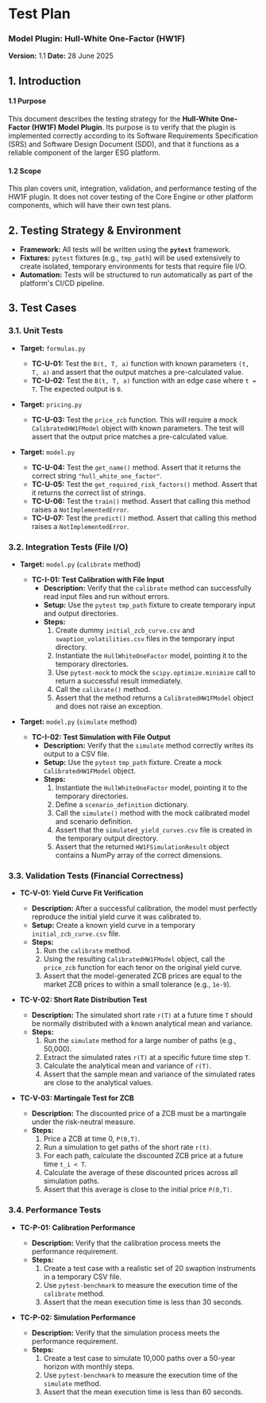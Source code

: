 # Test Plan
### Model Plugin: Hull-White One-Factor (HW1F)
**Version:** 1.1
**Date:** 28 June 2025

## 1. Introduction

#### 1.1 Purpose
This document describes the testing strategy for the **Hull-White One-Factor (HW1F) Model Plugin**. Its purpose is to verify that the plugin is implemented correctly according to its Software Requirements Specification (SRS) and Software Design Document (SDD), and that it functions as a reliable component of the larger ESG platform.

#### 1.2 Scope
This plan covers unit, integration, validation, and performance testing of the HW1F plugin. It does not cover testing of the Core Engine or other platform components, which will have their own test plans.

## 2. Testing Strategy & Environment

*   **Framework:** All tests will be written using the **`pytest`** framework.
*   **Fixtures:** `pytest` fixtures (e.g., `tmp_path`) will be used extensively to create isolated, temporary environments for tests that require file I/O.
*   **Automation:** Tests will be structured to run automatically as part of the platform's CI/CD pipeline.

## 3. Test Cases

### 3.1. Unit Tests

*   **Target:** `formulas.py`
    *   **TC-U-01:** Test the `B(t, T, a)` function with known parameters `(t, T, a)` and assert that the output matches a pre-calculated value.
    *   **TC-U-02:** Test the `B(t, T, a)` function with an edge case where `t = T`. The expected output is `0`.

*   **Target:** `pricing.py`
    *   **TC-U-03:** Test the `price_zcb` function. This will require a mock `CalibratedHW1FModel` object with known parameters. The test will assert that the output price matches a pre-calculated value.

*   **Target:** `model.py`
    *   **TC-U-04:** Test the `get_name()` method. Assert that it returns the correct string `"hull_white_one_factor"`.
    *   **TC-U-05:** Test the `get_required_risk_factors()` method. Assert that it returns the correct list of strings.
    *   **TC-U-06:** Test the `train()` method. Assert that calling this method raises a `NotImplementedError`.
    *   **TC-U-07:** Test the `predict()` method. Assert that calling this method raises a `NotImplementedError`.

### 3.2. Integration Tests (File I/O)

*   **Target:** `model.py` (`calibrate` method)
    *   **TC-I-01: Test Calibration with File Input**
        *   **Description:** Verify that the `calibrate` method can successfully read input files and run without errors.
        *   **Setup:** Use the `pytest` `tmp_path` fixture to create temporary input and output directories.
        *   **Steps:**
            1.  Create dummy `initial_zcb_curve.csv` and `swaption_volatilities.csv` files in the temporary input directory.
            2.  Instantiate the `HullWhiteOneFactor` model, pointing it to the temporary directories.
            3.  Use `pytest-mock` to mock the `scipy.optimize.minimize` call to return a successful result immediately.
            4.  Call the `calibrate()` method.
            5.  Assert that the method returns a `CalibratedHW1FModel` object and does not raise an exception.

*   **Target:** `model.py` (`simulate` method)
    *   **TC-I-02: Test Simulation with File Output**
        *   **Description:** Verify that the `simulate` method correctly writes its output to a CSV file.
        *   **Setup:** Use the `pytest` `tmp_path` fixture. Create a mock `CalibratedHW1FModel` object.
        *   **Steps:**
            1.  Instantiate the `HullWhiteOneFactor` model, pointing it to the temporary directories.
            2.  Define a `scenario_definition` dictionary.
            3.  Call the `simulate()` method with the mock calibrated model and scenario definition.
            4.  Assert that the `simulated_yield_curves.csv` file is created in the temporary output directory.
            5.  Assert that the returned `HW1FSimulationResult` object contains a NumPy array of the correct dimensions.

### 3.3. Validation Tests (Financial Correctness)

*   **TC-V-01: Yield Curve Fit Verification**
    *   **Description:** After a successful calibration, the model must perfectly reproduce the initial yield curve it was calibrated to.
    *   **Setup:** Create a known yield curve in a temporary `initial_zcb_curve.csv` file.
    *   **Steps:**
        1.  Run the `calibrate` method.
        2.  Using the resulting `CalibratedHW1FModel` object, call the `price_zcb` function for each tenor on the original yield curve.
        3.  Assert that the model-generated ZCB prices are equal to the market ZCB prices to within a small tolerance (e.g., `1e-9`).

*   **TC-V-02: Short Rate Distribution Test**
    *   **Description:** The simulated short rate `r(T)` at a future time `T` should be normally distributed with a known analytical mean and variance.
    *   **Steps:**
        1.  Run the `simulate` method for a large number of paths (e.g., 50,000).
        2.  Extract the simulated rates `r(T)` at a specific future time step `T`.
        3.  Calculate the analytical mean and variance of `r(T)`.
        4.  Assert that the sample mean and variance of the simulated rates are close to the analytical values.

*   **TC-V-03: Martingale Test for ZCB**
    *   **Description:** The discounted price of a ZCB must be a martingale under the risk-neutral measure.
    *   **Steps:**
        1.  Price a ZCB at time 0, `P(0,T)`.
        2.  Run a simulation to get paths of the short rate `r(t)`.
        3.  For each path, calculate the discounted ZCB price at a future time `t_i < T`.
        4.  Calculate the average of these discounted prices across all simulation paths.
        5.  Assert that this average is close to the initial price `P(0,T)`.

### 3.4. Performance Tests

*   **TC-P-01: Calibration Performance**
    *   **Description:** Verify that the calibration process meets the performance requirement.
    *   **Steps:**
        1.  Create a test case with a realistic set of 20 swaption instruments in a temporary CSV file.
        2.  Use `pytest-benchmark` to measure the execution time of the `calibrate` method.
        3.  Assert that the mean execution time is less than 30 seconds.

*   **TC-P-02: Simulation Performance**
    *   **Description:** Verify that the simulation process meets the performance requirement.
    *   **Steps:**
        1.  Create a test case to simulate 10,000 paths over a 50-year horizon with monthly steps.
        2.  Use `pytest-benchmark` to measure the execution time of the `simulate` method.
        3.  Assert that the mean execution time is less than 60 seconds.
